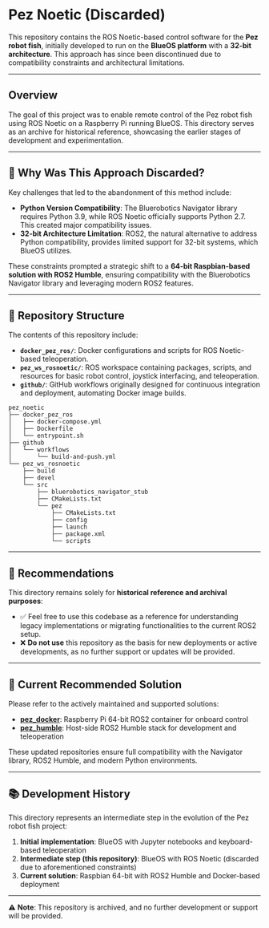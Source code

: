 # Pez Noetic (Discarded)

This repository contains the ROS Noetic-based control software for the **Pez robot fish**, initially developed to run on the **BlueOS platform** with a **32-bit architecture**. This approach has since been discontinued due to compatibility constraints and architectural limitations.

---

## Overview

The goal of this project was to enable remote control of the Pez robot fish using ROS Noetic on a Raspberry Pi running BlueOS. This directory serves as an archive for historical reference, showcasing the earlier stages of development and experimentation.

---

## 🚨 **Why Was This Approach Discarded?**

Key challenges that led to the abandonment of this method include:

* **Python Version Compatibility**: The Bluerobotics Navigator library requires Python 3.9, while ROS Noetic officially supports Python 2.7. This created major compatibility issues.
* **32-bit Architecture Limitation**: ROS2, the natural alternative to address Python compatibility, provides limited support for 32-bit systems, which BlueOS utilizes.

These constraints prompted a strategic shift to a **64-bit Raspbian-based solution with ROS2 Humble**, ensuring compatibility with the Bluerobotics Navigator library and leveraging modern ROS2 features.

---

## 📁 **Repository Structure**

The contents of this repository include:

* **`docker_pez_ros/`**: Docker configurations and scripts for ROS Noetic-based teleoperation.
* **`pez_ws_rosnoetic/`**: ROS workspace containing packages, scripts, and resources for basic robot control, joystick interfacing, and teleoperation.
* **`github/`**: GitHub workflows originally designed for continuous integration and deployment, automating Docker image builds.

```
pez_noetic
├── docker_pez_ros
│   ├── docker-compose.yml
│   ├── Dockerfile
│   └── entrypoint.sh
├── github
│   └── workflows
│       └── build-and-push.yml
└── pez_ws_rosnoetic
    ├── build
    ├── devel
    └── src
        ├── bluerobotics_navigator_stub
        ├── CMakeLists.txt
        └── pez
            ├── CMakeLists.txt
            ├── config
            ├── launch
            ├── package.xml
            └── scripts
```

---

## 📌 **Recommendations**

This directory remains solely for **historical reference and archival purposes**:

* ✅ Feel free to use this codebase as a reference for understanding legacy implementations or migrating functionalities to the current ROS2 setup.
* ❌ **Do not use** this repository as the basis for new deployments or active developments, as no further support or updates will be provided.

---

## 🚀 **Current Recommended Solution**

Please refer to the actively maintained and supported solutions:

* [**pez\_docker**](../pez_docker/README.md): Raspberry Pi 64-bit ROS2 container for onboard control
* [**pez\_humble**](../pez_humble/README.md): Host-side ROS2 Humble stack for development and teleoperation

These updated repositories ensure full compatibility with the Navigator library, ROS2 Humble, and modern Python environments.

---

## 📚 **Development History**

This directory represents an intermediate step in the evolution of the Pez robot fish project:

1. **Initial implementation**: BlueOS with Jupyter notebooks and keyboard-based teleoperation
2. **Intermediate step (this repository)**: BlueOS with ROS Noetic (discarded due to aforementioned constraints)
3. **Current solution**: Raspbian 64-bit with ROS2 Humble and Docker-based deployment

---

⚠️ **Note**: This repository is archived, and no further development or support will be provided.
